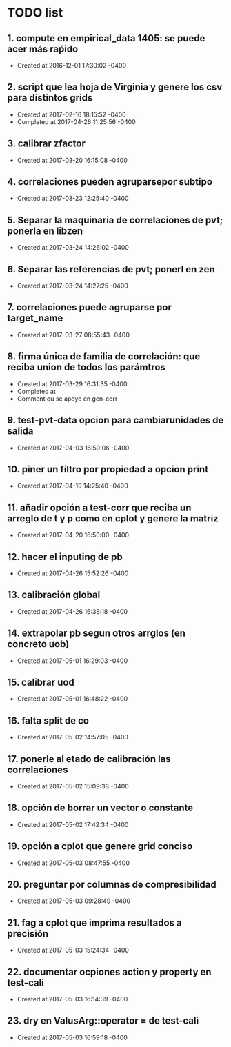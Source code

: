 # TODO list
## 1. compute en empirical_data 1405: se puede acer más raṕido
- Created at   2016-12-01 17:30:02 -0400

## 2. script que lea hoja de Virginia y genere los csv para distintos grids
- Created at   2017-02-16 18:15:52 -0400
- Completed at 2017-04-26 11:25:56 -0400

## 3. calibrar zfactor
- Created at   2017-03-20 16:15:08 -0400

## 4. correlaciones pueden agruparsepor subtipo
- Created at   2017-03-23 12:25:40 -0400

## 5. Separar la maquinaria de correlaciones de pvt; ponerla en libzen
- Created at   2017-03-24 14:26:02 -0400

## 6. Separar las referencias de pvt; ponerl en zen
- Created at   2017-03-24 14:27:25 -0400

## 7. correlaciones puede agruparse por target_name
- Created at   2017-03-27 08:55:43 -0400

## 8. firma única de familia de correlación: que reciba union de todos los parámtros
- Created at   2017-03-29 16:31:35 -0400
- Completed at 
- Comment      qu se apoye en gen-corr

## 9. test-pvt-data opcion para cambiarunidades de salida
- Created at   2017-04-03 16:50:06 -0400

## 10. piner un filtro por propiedad a opcion print
- Created at   2017-04-19 14:25:40 -0400

## 11. añadir opción a test-corr que reciba un arreglo de t y p como en cplot y genere la matriz
- Created at   2017-04-20 16:50:00 -0400

## 12. hacer el inputing de pb
- Created at   2017-04-26 15:52:26 -0400

## 13. calibración global
- Created at   2017-04-26 16:38:18 -0400

## 14. extrapolar pb segun otros arrglos (en concreto uob)
- Created at   2017-05-01 16:29:03 -0400

## 15. calibrar uod
- Created at   2017-05-01 16:48:22 -0400

## 16. falta split de co
- Created at   2017-05-02 14:57:05 -0400

## 17. ponerle al etado de calibración las correlaciones
- Created at   2017-05-02 15:09:38 -0400

## 18. opción de borrar un vector o constante
- Created at   2017-05-02 17:42:34 -0400

## 19. opción a cplot que genere grid conciso
- Created at   2017-05-03 08:47:55 -0400

## 20. preguntar por columnas de compresibilidad
- Created at   2017-05-03 09:28:49 -0400

## 21. fag a cplot que imprima resultados a precisión
- Created at   2017-05-03 15:24:34 -0400

## 22. documentar ocpiones action y property en test-cali
- Created at   2017-05-03 16:14:39 -0400

## 23. dry en ValusArg::operator = de test-cali
- Created at   2017-05-03 16:59:18 -0400

